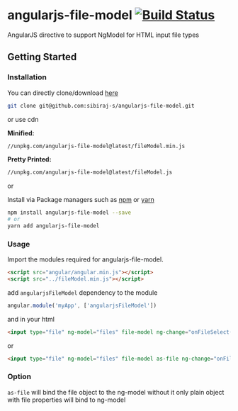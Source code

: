 # angularjs-file-model [![Build Status](https://travis-ci.com/sibiraj-s/angularjs-file-model.svg?branch=master)](https://travis-ci.com/sibiraj-s/angularjs-file-model)

AngularJS directive to support NgModel for HTML input file types

## Getting Started

### Installation

You can directly clone/download [here][angularjs-file-model]

```bash
git clone git@github.com:sibiraj-s/angularjs-file-model.git
```

or use cdn

**Minified:**

```bash
//unpkg.com/angularjs-file-model@latest/fileModel.min.js
```

**Pretty Printed:**

```bash
//unpkg.com/angularjs-file-model@latest/fileModel.js
```

or

Install via Package managers such as [npm] or [yarn]

```bash
npm install angularjs-file-model --save
# or
yarn add angularjs-file-model
```

### Usage

Import the modules required for angularjs-file-model.

```html
<script src="angular/angular.min.js"></script>
<script src="../fileModel.min.js"></script>
```

add `angularjsFileModel` dependency to the module

```javascript
angular.module('myApp', ['angularjsFileModel'])
```

and in your html

```html
<input type="file" ng-model="files" file-model ng-change="onFileSelect()">
```

or

```html
<input type="file" ng-model="files" file-model as-file ng-change="onFileSelect()">
```

### Option

`as-file` will bind the file object to the ng-model without it only plain object with file properties will bind to ng-model

[angularjs-file-model]: https://github.com/sibiraj-s/angularjs-file-model
[github]: https://sibiraj-s.github.io/
[npm]: https://www.npmjs.com/
[yarn]: https://yarnpkg.com/lang/en/
